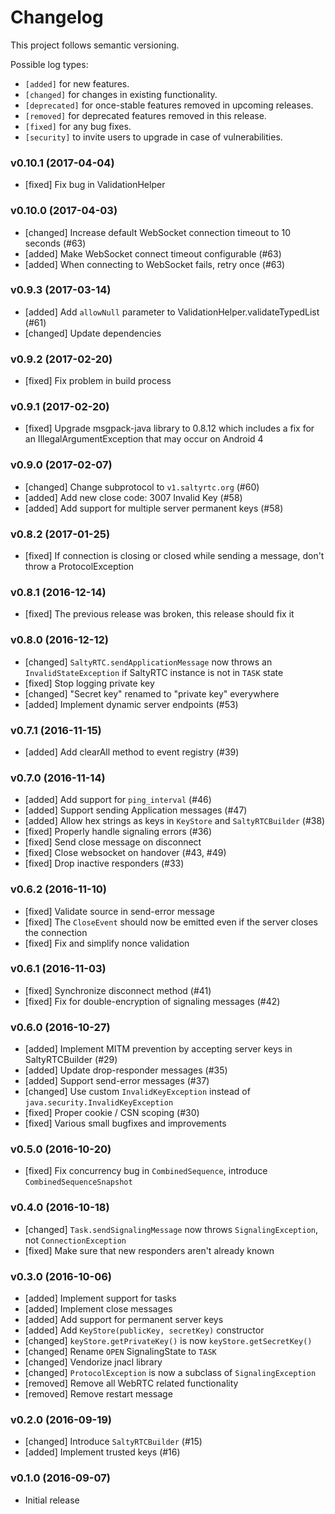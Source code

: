 # Changelog

This project follows semantic versioning.

Possible log types:

- `[added]` for new features.
- `[changed]` for changes in existing functionality.
- `[deprecated]` for once-stable features removed in upcoming releases.
- `[removed]` for deprecated features removed in this release.
- `[fixed]` for any bug fixes.
- `[security]` to invite users to upgrade in case of vulnerabilities.


### v0.10.1 (2017-04-04)

- [fixed] Fix bug in ValidationHelper

### v0.10.0 (2017-04-03)

- [changed] Increase default WebSocket connection timeout to 10 seconds (#63)
- [added] Make WebSocket connect timeout configurable (#63)
- [added] When connecting to WebSocket fails, retry once (#63)

### v0.9.3 (2017-03-14)

- [added] Add `allowNull` parameter to ValidationHelper.validateTypedList (#61)
- [changed] Update dependencies

### v0.9.2 (2017-02-20)

- [fixed] Fix problem in build process

### v0.9.1 (2017-02-20)

- [fixed] Upgrade msgpack-java library to 0.8.12 which includes a fix for an
  IllegalArgumentException that may occur on Android 4

### v0.9.0 (2017-02-07)

- [changed] Change subprotocol to `v1.saltyrtc.org` (#60)
- [added] Add new close code: 3007 Invalid Key (#58)
- [added] Add support for multiple server permanent keys (#58)

### v0.8.2 (2017-01-25)

- [fixed] If connection is closing or closed while sending a message,
  don't throw a ProtocolException

### v0.8.1 (2016-12-14)

- [fixed] The previous release was broken, this release should fix it

### v0.8.0 (2016-12-12)

- [changed] `SaltyRTC.sendApplicationMessage` now throws an
  `InvalidStateException` if SaltyRTC instance is not in `TASK` state
- [fixed] Stop logging private key
- [changed] "Secret key" renamed to "private key" everywhere
- [added] Implement dynamic server endpoints (#53)

### v0.7.1 (2016-11-15)

- [added] Add clearAll method to event registry (#39)

### v0.7.0 (2016-11-14)

- [added] Add support for `ping_interval` (#46)
- [added] Support sending Application messages (#47)
- [added] Allow hex strings as keys in `KeyStore` and `SaltyRTCBuilder` (#38)
- [fixed] Properly handle signaling errors (#36)
- [fixed] Send close message on disconnect
- [fixed] Close websocket on handover (#43, #49)
- [fixed] Drop inactive responders (#33)

### v0.6.2 (2016-11-10)

- [fixed] Validate source in send-error message
- [fixed] The `CloseEvent` should now be emitted even if the server closes the connection
- [fixed] Fix and simplify nonce validation

### v0.6.1 (2016-11-03)

- [fixed] Synchronize disconnect method (#41)
- [fixed] Fix for double-encryption of signaling messages (#42)

### v0.6.0 (2016-10-27)

- [added] Implement MITM prevention by accepting server keys in SaltyRTCBuilder (#29)
- [added] Update drop-responder messages (#35)
- [added] Support send-error messages (#37)
- [changed] Use custom `InvalidKeyException` instead of `java.security.InvalidKeyException`
- [fixed] Proper cookie / CSN scoping (#30)
- [fixed] Various small bugfixes and improvements

### v0.5.0 (2016-10-20)

- [fixed] Fix concurrency bug in `CombinedSequence`, introduce `CombinedSequenceSnapshot`

### v0.4.0 (2016-10-18)

- [changed] `Task.sendSignalingMessage` now throws `SignalingException`, not `ConnectionException`
- [fixed] Make sure that new responders aren't already known

### v0.3.0 (2016-10-06)

- [added] Implement support for tasks
- [added] Implement close messages
- [added] Add support for permanent server keys
- [added] Add `KeyStore(publicKey, secretKey)` constructor
- [changed] `keyStore.getPrivateKey()` is now `keyStore.getSecretKey()`
- [changed] Rename `OPEN` SignalingState to `TASK`
- [changed] Vendorize jnacl library
- [changed] `ProtocolException` is now a subclass of `SignalingException`
- [removed] Remove all WebRTC related functionality
- [removed] Remove restart message

### v0.2.0 (2016-09-19)

- [changed] Introduce `SaltyRTCBuilder` (#15)
- [added] Implement trusted keys (#16)

### v0.1.0 (2016-09-07)

- Initial release
